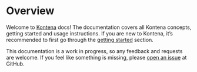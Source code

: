 # Overview

Welcome to [Kontena](http://www.kontena.io) docs! The documentation covers all Kontena concepts, getting started and
usage instructions. If you are new to Kontena, it’s recommended to first go through the [getting started](getting-started/) section.

This documentation is a work in progress, so any feedback and requests are welcome. If you feel like something is
missing, please [open an issue](https://github.com/kontena/kontena/issues) at GitHub.